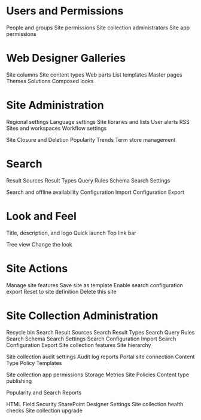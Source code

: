 # Users and Permissions
People and groups
Site permissions
Site collection administrators
Site app permissions

# Web Designer Galleries
Site columns
Site content types
Web parts
List templates
Master pages
Themes
Solutions
Composed looks

# Site Administration
Regional settings
Language settings
Site libraries and lists
User alerts
RSS
Sites and workspaces
Workflow settings

Site Closure and Deletion
Popularity Trends
Term store management







# Search
Result Sources
Result Types
Query Rules
Schema
Search Settings

Search and offline availability
Configuration Import
Configuration Export

# Look and Feel


Title, description, and logo
Quick launch
Top link bar



Tree view
Change the look




# Site Actions
Manage site features
Save site as template
Enable search configuration export
Reset to site definition
Delete this site

# Site Collection Administration
Recycle bin
Search Result Sources
Search Result Types
Search Query Rules
Search Schema
Search Settings
Search Configuration Import
Search Configuration Export
Site collection features
Site hierarchy


Site collection audit settings
Audit log reports
Portal site connection
Content Type Policy Templates

Site collection app permissions
Storage Metrics
Site Policies
Content type publishing

Popularity and Search Reports







HTML Field Security
SharePoint Designer Settings
Site collection health checks
Site collection upgrade